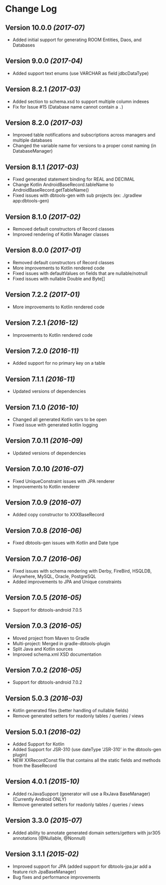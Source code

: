 Change Log
==========

Version 10.0.0 *(2017-07)*
---------------------------
* Added initial support for generating ROOM Entities, Daos, and Databases

Version 9.0.0 *(2017-04)*
---------------------------
* Added support text enums (use VARCHAR as field jdbcDataType)

Version 8.2.1 *(2017-03)*
---------------------------
* Added <index/> section to schema.xsd to support multiple column indexes
* Fix for Issue #15 (Database name cannot contain a `.`)


Version 8.2.0 *(2017-03)*
---------------------------
* Improved table notifications and subscriptions across managers and multiple databases
* Changed the variable name for versions to a proper const naming (in DatabaseManager)


Version 8.1.1 *(2017-03)*
---------------------------
* Fixed generated statement binding for REAL and DECIMAL
* Change Kotlin AndroidBaseRecord.tableName to AndroidBaseRecord.getTableName()
* Fixed issues with dbtools-gen with sub projects (ex: ./gradlew app:dbtools-gen)


Version 8.1.0 *(2017-02)*
---------------------------
* Removed default constructors of Record classes
* Improved rendering of Kotlin Manager classes 


Version 8.0.0 *(2017-01)*
---------------------------
* Removed default constructors of Record classes
* More improvements to Kotlin rendered code
* Fixed issues with defaultValues on fields that are nullable/notnull
* Fixed issues with nullable Double and Byte[]


Version 7.2.2 *(2017-01)*
---------------------------
* More improvements to Kotlin rendered code


Version 7.2.1 *(2016-12)*
---------------------------
* Improvements to Kotlin rendered code


Version 7.2.0 *(2016-11)*
---------------------------
* Added support for no primary key on a table


Version 7.1.1 *(2016-11)*
---------------------------
* Updated versions of dependencies 


Version 7.1.0 *(2016-10)*
---------------------------
* Changed all generated Kotlin vars to be open
* Fixed issue with generated kotlin logging


Version 7.0.11 *(2016-09)*
----------------------------
* Updated versions of dependencies 


Version 7.0.10 *(2016-07)*
----------------------------
* Fixed UniqueConstraint issues with JPA renderer
* Improvements to Kotlin renderer


Version 7.0.9 *(2016-07)*
---------------------------
* Added copy constructor to XXXBaseRecord


Version 7.0.8 *(2016-06)*
---------------------------
* Fixed dbtools-gen issues with Kotlin and Date type


Version 7.0.7 *(2016-06)*
---------------------------
* Fixed issues with schema rendering with Derby, FireBird, HSQLDB, iAnywhere, MySQL, Oracle, PostgreSQL
* Added improvements to JPA and Unique constraints
 
 
Version 7.0.5 *(2016-05)*
---------------------------
* Support for dbtools-android 7.0.5


Version 7.0.3 *(2016-05)*
---------------------------
* Moved project from Maven to Gradle
* Multi-project: Merged in gradle-dbtools-plugin
* Split Java and Kotlin sources
* Improved schema.xml XSD documentation


Version 7.0.2 *(2016-05)*
---------------------------
* Support for dbtools-android 7.0.2


Version 5.0.3 *(2016-03)*
----------------------------
* Kotlin generated files (better handling of nullable fields)
* Remove generated setters for readonly tables / queries / views
 
 
Version 5.0.1 *(2016-02)*
----------------------------
* Added Support for Kotlin
* Added Support for JSR-310 (use dateType 'JSR-310' in the dbtools-gen plugin)
* NEW XXRecordConst file that contains all the static fields and methods from the BaseRecord
 
Version 4.0.1 *(2015-10)*
----------------------------
* Added rxJavaSupport (generator will use a RxJava BaseManager) (Currently Android ONLY)
* Remove generated setters for readonly tables / queries / views


Version 3.3.0 *(2015-07)*
----------------------------
* Added ability to annotate generated domain setters/getters with jsr305 annotations (@Nullable, @Nonnull)
 

Version 3.1.1 *(2015-02)*
----------------------------
* Improved support for JPA (added support for dbtools-jpa.jar add a feature rich JpaBaseManager)
* Bug fixes and performance improvements

